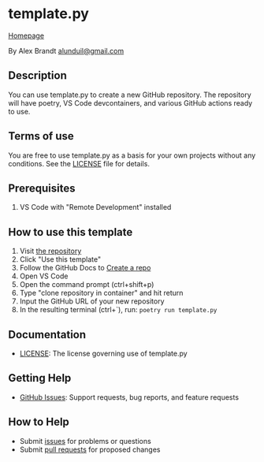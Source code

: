 # template.py

[Homepage][repository]

By Alex Brandt <alunduil@gmail.com>

## Description

You can use template.py to create a new GitHub repository.  The repository will
have poetry, VS Code devcontainers, and various GitHub actions ready to use.

## Terms of use

You are free to use template.py as a basis for your own projects without any
conditions.  See the [LICENSE] file for details.

## Prerequisites

1. VS Code with "Remote Development" installed

## How to use this template

1. Visit [the repository][repository]
1. Click "Use this template"
1. Follow the GitHub Docs to [Create a repo][create a repo]
1. Open VS Code
1. Open the command prompt (ctrl+shift+p)
1. Type "clone repository in container" and hit return
1. Input the GitHub URL of your new repository
1. In the resulting terminal (ctrl+\`), run: `poetry run template.py`

## Documentation

* [LICENSE]: The license governing use of template.py

## Getting Help

* [GitHub Issues][issues]: Support requests, bug reports, and feature requests

## How to Help

* Submit [issues] for problems or questions
* Submit [pull requests] for proposed changes

[create a repo]: https://docs.github.com/en/get-started/quickstart/create-a-repo
[issues]: https://github.com/alunduil/template.py/issues
[LICENSE]: ./LICENSE
[pull requests]: https://github.com/alunduil/template.py/pulls
[repository]: https://github.com/alunduil/template.py

